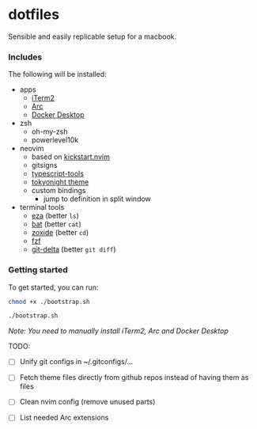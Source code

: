 # dotfiles

Sensible and easily replicable setup for a macbook.

### Includes

The following will be installed:

- apps
    - [iTerm2](https://iterm2.com/)
    - [Arc](https://arc.net/)
    - [Docker Desktop](https://www.docker.com/products/docker-desktop/)
- zsh
    - oh-my-zsh
    - powerlevel10k
- neovim
    - based on [kickstart.nvim](https://github.com/nvim-lua/kickstart.nvim)
    - gitsigns
    - [typescript-tools](https://github.com/pmizio/typescript-tools.nvim)
    - [tokyonight theme](https://github.com/folke/tokyonight.nvim)
    - custom bindings
        - jump to definition in split window
- terminal tools
    - [eza](https://github.com/eza-community/eza) (better `ls`)
    - [bat](https://github.com/sharkdp/bat) (better `cat`)
    - [zoxide](https://github.com/ajeetdsouza/zoxide) (better `cd`)
    - [fzf](https://github.com/junegunn/fzf)
    - [git-delta](https://github.com/dandavison/delta) (better `git diff`)

### Getting started

To get started, you can run:

```sh
chmod +x ./bootstrap.sh

./bootstrap.sh
```

_Note: You need to manually install iTerm2, Arc and Docker Desktop_

TODO:
- [ ] Unify git configs in ~/.gitconfigs/...
- [ ] Fetch theme files directly from github repos instead of having them as files
- [ ] Clean nvim config (remove unused parts)
- [ ] List needed Arc extensions

